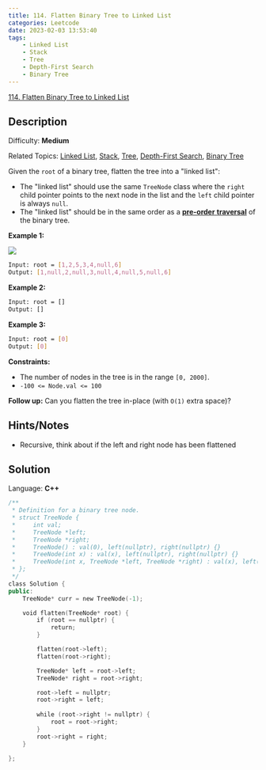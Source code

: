 ```yaml
---
title: 114. Flatten Binary Tree to Linked List
categories: Leetcode
date: 2023-02-03 13:53:40
tags:
    - Linked List
    - Stack
    - Tree
    - Depth-First Search
    - Binary Tree
---
```


[114\. Flatten Binary Tree to Linked List](https://leetcode.com/problems/flatten-binary-tree-to-linked-list/)

## Description

Difficulty: **Medium**

Related Topics: [Linked List](https://leetcode.com/tag/linked-list/), [Stack](https://leetcode.com/tag/stack/), [Tree](https://leetcode.com/tag/tree/), [Depth-First Search](https://leetcode.com/tag/depth-first-search/), [Binary Tree](https://leetcode.com/tag/binary-tree/)

Given the `root` of a binary tree, flatten the tree into a "linked list":

* The "linked list" should use the same `TreeNode` class where the `right` child pointer points to the next node in the list and the `left` child pointer is always `null`.
* The "linked list" should be in the same order as a [**pre-order** **traversal**](https://en.wikipedia.org/wiki/Tree_traversal#Pre-order,_NLR) of the binary tree.

**Example 1:**

![](https://assets.leetcode.com/uploads/2021/01/14/flaten.jpg)

```bash
Input: root = [1,2,5,3,4,null,6]
Output: [1,null,2,null,3,null,4,null,5,null,6]
```

**Example 2:**

```bash
Input: root = []
Output: []
```

**Example 3:**

```bash
Input: root = [0]
Output: [0]
```

**Constraints:**

* The number of nodes in the tree is in the range `[0, 2000]`.
* `-100 <= Node.val <= 100`

**Follow up:** Can you flatten the tree in-place (with `O(1)` extra space)?

## Hints/Notes

* Recursive, think about if the left and right node has been flattened

## Solution

Language: **C++**

```C++
/**
 * Definition for a binary tree node.
 * struct TreeNode {
 *     int val;
 *     TreeNode *left;
 *     TreeNode *right;
 *     TreeNode() : val(0), left(nullptr), right(nullptr) {}
 *     TreeNode(int x) : val(x), left(nullptr), right(nullptr) {}
 *     TreeNode(int x, TreeNode *left, TreeNode *right) : val(x), left(left), right(right) {}
 * };
 */
class Solution {
public:
    TreeNode* curr = new TreeNode(-1);

    void flatten(TreeNode* root) {
        if (root == nullptr) {
            return;
        }

        flatten(root->left);
        flatten(root->right);

        TreeNode* left = root->left;
        TreeNode* right = root->right;

        root->left = nullptr;
        root->right = left;
        
        while (root->right != nullptr) {
            root = root->right;
        }
        root->right = right;
    }

};
```
